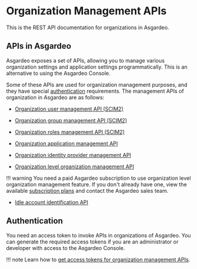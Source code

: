 # Organization Management APIs

This is the REST API documentation for organizations in Asgardeo.

## APIs in Asgardeo

Asgardeo exposes a set of APIs, allowing you to manage various organization settings and application settings programmatically. This is an alternative to using the Asgardeo Console.

Some of these APIs are used for organization management purposes, and they have special [authentication](#authentication) requirements. The management APIs of organization in Asgardeo are as follows:

- [Organization user management API (SCIM2)]({{base_path}}/apis/organization-apis/org-user-mgt/)

- [Organization group management API (SCIM2)]({{base_path}}/apis/organization-apis/org-group-mgt/)

- [Organization roles management API (SCIM2)]({{base_path}}/apis/organization-apis/org-role-mgt/)

- [Organization application management API]({{base_path}}/apis/organization-apis/org-application-management)

- [Organization identity provider management API]({{base_path}}/apis/organization-apis/org-idp/)

- [Organization level organization management API]({{base_path}}/apis/organization-apis/org-management)

!!! warning
    You need a paid Asgardeo subscription to use organization level organization management feature. If you don't already have one, view the available [subscription plans](https://wso2.com/asgardeo/pricing/) and contact the Asgardeo sales team.

- [Idle account identification API]({{base_path}}/apis/organization-apis/org-idle-account-identification)
  

## Authentication

You need an access token to invoke APIs in organizations of Asgardeo. You can generate the required access tokens if you are an administrator or developer with access to the Asgardeo Console.

!!! note
    Learn how to [get access tokens for organization management APIs]({{base_path}}/apis/organization-apis/authentication/).
